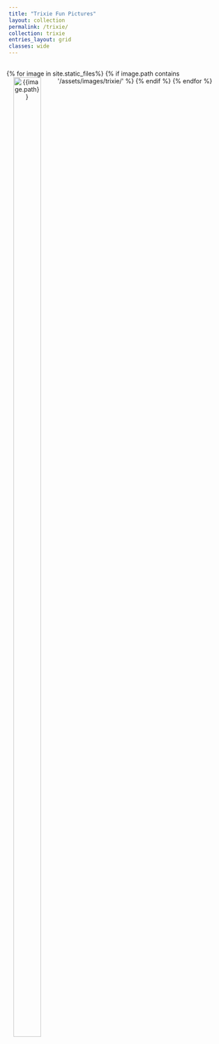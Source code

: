 ```yaml
---
title: "Trixie Fun Pictures"
layout: collection
permalink: /trixie/
collection: trixie 
entries_layout: grid
classes: wide
---
```



<style>
   .image-gallery {overflow: auto; margin-left: -1%!important;}
  .image-gallery a {float: left; display: block; margin: 0 0 1% 1%; width: 22%; text-align: center; text-decoration: none!important;}
  .image-gallery a span {display: block; text-overflow: ellipsis; overflow: hidden; white-space: nowrap; padding: 3px 0;}
  .image-gallery a img {width: 75%; display: block;}
</style>
  
 
<div class ="image-gallery">
<br>	
 {% for image in site.static_files%}
  {% if image.path contains '/assets/images/trixie/' %}
     <a href="{{image.path}}">
	 <img src="{{image.path}} " alt="{{image.path}} " />
    </a>
  {% endif %}
 {% endfor %}
<br>
</div>


